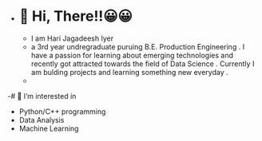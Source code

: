 - # 👋  Hi, There!!😀😀    

    - I am Hari Jagadeesh Iyer  
    -  a 3rd year undregraduate puruing B.E. Production Engineering . I have a passion for learning about emerging technologies and recently got attracted towards the field of Data Science . Currently I am bulding projects and learning something new everyday . 
    -  

-# 👀 I’m interested in
  - Python/C++ programming
  - Data Analysis
  - Machine Learning


<!---
Harijagsiyer/Harijagsiyer is a ✨ special ✨ repository because its `README.md` (this file) appears on your GitHub profile.
You can click the Preview link to take a look at your changes.
--->

